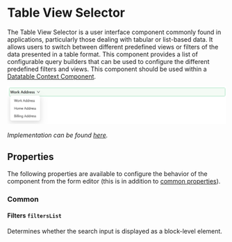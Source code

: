 # Table View Selector

The Table View Selector is a user interface component commonly found in applications, particularly those dealing with tabular or list-based data. It allows users to switch between different predefined views or filters of the data presented in a table format. This component provides a list of configurable query builders that can be used to configure the different predefined filters and views. This component should be used within a [Datatable Context Component](/docs/front-end-basics/form-components/tables-lists/datatable-context).

![Image](../tables-lists/images/tableSelector2.png)


_Implementation can be found [here](/docs/front-end-basics/how-to-guides/filtering)._

## Properties

The following properties are available to configure the behavior of the component from the form editor (this is in addition to [common properties](/docs/front-end-basics/form-components/common-component-properties)).

### Common

#### **Filters** `filtersList`  
Determines whether the search input is displayed as a block-level element.